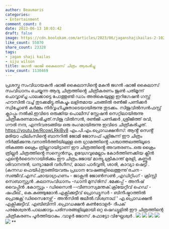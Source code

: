 ```yaml
---
author: Beaumaris
categories:
- Entertainment
comment_count: 0
date: 2023-06-13 10:03:42
draft: false
image: https://cdn.boolokam.com/articles/2023/06/jaganshajikailas-2-1024x682.jpg
like_count: 55070
share_count: 23328
tags:
- jagan shaji kailas
- siju wilson
title: ജഗൻ ഷാജി കൈലാസ് ചിത്രം ആരംഭിച്ചു
view_count: 1130469
---
```


പ്രശസ്ത സംവിധായകൻ ഷാജി കൈലാസിൻ്റെ മകൻ ജഗൻ ഷാജി കൈലാസ് സംവിധാനം ചെയ്യുന്ന ആദ്യ ചിത്രത്തിൻ്റെ ചിത്രീകരണം ജൂൺ പതിമൂന്ന് ചൊവ്വാഴ്ച്ച പാലക്കാട്ടെ പോത്തുണ്ടി ഡാം അരികെയുള്ള ഇറിഗേഷൻ ഗസ്റ്റ് ഹൗസിൽ വച്ച് തുടക്കമിട്ടു.തികച്ചും ലളിതമായ ചടങ്ങിൽ രൺജി പണിക്കർ സ്വിച്ചോൺ കർമ്മം നിർവ്വഹിച്ചതോടെയായിരുന്നു തുടക്കം. സിജുവിൽസൻഫസ്റ്റ് ക്ലാപ്പും നൽകി.ഇവിടെ ഒരുക്കിയ പൊലീസ് സ്റ്റേഷൻ സെറ്റിലായിരുന്നു ചിത്രീകരണമാരംഭിച്ചത്.സിജു വിൽസൻ, രൺജി പണിക്കർ ,ശ്രീജിത്ത് രവി, ഗൗരി നന്ദ, എന്നിവരടങ്ങിയ ഒരു രംഗമായിരുന്നു ഇവിടെ ചിത്രീകരിച്ചത്. https://youtu.be/RcowLRkiBv8 എം.പി.എം.പ്രൊഡക്ഷൻസ്: ആൻ്റ് സെൻ്റ് മരിയാ ഫിലിംസിൻ്റെ ബാനറിൽ ജോമി ജോസഫ് പുളിങ്കുന്ന് ഈ ചിത്രം നിർമ്മിക്കുന്നു.വനാതിർത്തിയിലുള്ള ഒത ഗ്രാമത്തിൻ്റെ പശ്ചാത്തലത്തിലൂടെ തികഞ്ഞ ക്രൈം ത്രില്ലറായിട്ടാണ് ഈ ചിത്രത്തിൻ്റെ അവതരണം..ഒരു ക്രൈം ത്രില്ലർ ചിത്രത്തിൻ്റെ സസ്പെൻസും, ഉദ്വേഗവുമെല്ലാം കോർത്തിണക്കിയ ക്ലീൻ എൻ്റെർടൈനറായിരിക്കും ഈ ചിത്രം.ജോയ് മാത്യു.ശ്രീകാന്ത് മുരളി, കണ്ണൂർ ശിവാനന്ദൻ, ധന്യാമേരി വർഗീസ്, മാലാ പാർവ്വതി, ശാരി, കാവ്യാ ഷെട്ടി .(കന്നഡ ഫെയിം)തുടങ്ങിയവരും പ്രധാന വേഷങ്ങളിലെത്തുന്നു'രചന - സഞ്ജീവ്.എസ്.ഛായാഗ്രഹണം - ജാക്സൻ ജോൺസൺ ,എഡിറ്റിംഗ് - ക്രിസ്റ്റി സെബാസ്റ്റ്യൻ .കലാസംവിധാനം -ഡാനി മുസ്‌രിസ് .മേക്കപ്പ് - അനീഷ് വൈപ്പിൻ .കോസ്റ്റ്വും - ഡിസൈൻ --വീണാസ്യമന്തക്.ക്രിയേറ്റീവ് ഹെഡ് - ഷഫീഖ്., കെ.കുഞ്ഞുമോൻ.എക്സിക്കുട്ടീവ് പ്രൊഡ്യൂസർ - ബിനീഷ്മഠത്തിൽ പ്രൊജക്റ്റ് ഡിസൈനേഴ്സ് - അൻസിൽ ജലീൽ.വിശ്വനാഥ് ' എ.പ്രൊഡക്ഷൻ എക്സിക്കുട്ടീവ്. എബിബിന്നി .പ്രൊഡക്ഷൻ കൺട്രോളർ- ദീപക് പരമേശ്വരൻ.പാലക്കാടും പരിസരങ്ങളിലുമായി ഒറ്റ ഷെഡ്യൂളിൽ ഈ ചിത്രത്തിന്റെ ചിത്രീകരണം പൂർത്തിയാകും .വാഴൂർ ജോസ് .ഫോട്ടോ വിഘ്നേശ്വർ . [](https://cdn.boolokam.com/articles/2023/06/jaganshajikailas-1.jpg) [![](https://cdn.boolokam.com/articles/2023/06/jaganshajikailas-2-1024x682.jpg)](https://cdn.boolokam.com/articles/2023/06/jaganshajikailas-2.jpg) [![](https://cdn.boolokam.com/articles/2023/06/jaganshajikailas-3-1024x682.jpg)](https://cdn.boolokam.com/articles/2023/06/jaganshajikailas-3.jpg) [![](https://cdn.boolokam.com/articles/2023/06/jaganshajikailas-4-1024x682.jpg)](https://cdn.boolokam.com/articles/2023/06/jaganshajikailas-4.jpg) [![](https://cdn.boolokam.com/articles/2023/06/jaganshajikailas-5-1024x682.jpg)](https://cdn.boolokam.com/articles/2023/06/jaganshajikailas-5.jpg) [![](https://cdn.boolokam.com/articles/2023/06/jaganshajikailas-6-1024x682.jpg)](https://cdn.boolokam.com/articles/2023/06/jaganshajikailas-6.jpg) **